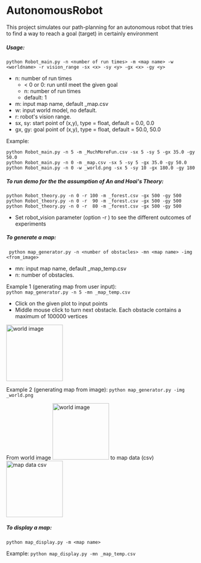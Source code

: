# AutonomousRobot
This project simulates our path-planning for an autonomous robot that tries to find a way to reach a goal (target)
in certainly environment 
##### Usage:
``` python Robot_main.py -n <number of run times> -m <map name> -w <worldname> -r vision_range -sx <x> -sy <y> -gx <x> -gy <y> ```

* n: number of run times
    - < 0 or 0: run until meet the given goal
    - n: number of run times
    - default: 1
* m: input map name, default _map.csv
* w: input world model, no default.
* r: robot's vision range.
* sx, sy: start point of (x,y), type = float, default = 0.0, 0.0
* gx, gy: goal point of (x,y), type = float, default = 50.0, 50.0

Example: 
```
python Robot_main.py -n 5 -m _MuchMoreFun.csv -sx 5 -sy 5 -gx 35.0 -gy 50.0
python Robot_main.py -n 0 -m _map.csv -sx 5 -sy 5 -gx 35.0 -gy 50.0
python Robot_main.py -n 0 -w _world.png -sx 5 -sy 10 -gx 180.0 -gy 180
```
##### To run demo for the the assumption of An and Hoai's Theory:
``` 
python Robot_theory.py -n 0 -r 100 -m _forest.csv -gx 500 -gy 500
python Robot_theory.py -n 0 -r  90 -m _forest.csv -gx 500 -gy 500
python Robot_theory.py -n 0 -r  80 -m _forest.csv -gx 500 -gy 500
```
* Set robot_vision parameter (option -r ) to see the different outcomes of experiments

##### To generate a map: 
``` python map_generator.py -n <number of obstacles> -mn <map name> -img <from_image>```

* mn: input map name, default _map_temp.csv
* n: number of obstacles.

Example 1 (generating map from user input):  
``` python map_generator.py -n 5 -mn _map_temp.csv  ```
- Click on the given plot to input points
- Middle mouse click to turn next obstacle. Each obstacle contains a maximum of 100000 vertices

<img src="https://github.com/ThanhBinhTran/autonomousRobot/blob/main/Map_generator/map_display_user_input_demo.png" width="150" alt="world image">

Example 2 (generating map from image): 
 ``` python map_generator.py -img _world.png ```

From world image <img src="https://github.com/ThanhBinhTran/autonomousRobot/blob/main/Map_generator/_world.png" width="150" alt="world image"> to map data (csv) <img src="https://github.com/ThanhBinhTran/autonomousRobot/blob/main/Map_generator/map_display_world_demo.png" width="150" alt="map data csv">



##### To display a map: 
``` python map_display.py -m <map name> ```

Example: ``` python map_display.py -mn _map_temp.csv ```